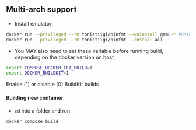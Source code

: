 

## Multi-arch support
- Install emulator:
```bash
docker run --privileged --rm tonistiigi/binfmt --uninstall qemu-* #Uninstall existing
docker run --privileged --rm tonistiigi/binfmt --install all
```

- You MAY also need to set these variable before running build, depending on the docker version on host
```bash
export COMPOSE_DOCKER_CLI_BUILD=1
export DOCKER_BUILDKIT=1
```
Enable (1) or disable (0) BuildKit builds

#### Building new container
- `cd` into a folder and run
```bash
docker compose build
```
